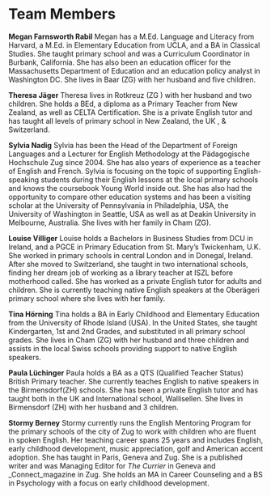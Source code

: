 # Team Members

**Megan Farnsworth Rabil**
Megan has a M.Ed. Language and Literacy from Harvard, a M.Ed. in Elementary Education from UCLA, and a BA in Classical Studies.  She taught primary school and was a Curriculum Coordinator in Burbank, California. She has also been an education officer for the Massachusetts Department of Education and an education policy analyst in Washington DC.  She lives in Baar (ZG) with her husband and five children.

**Theresa Jäger**
Theresa lives in Rotkreuz  (ZG ) with her husband and two children. She holds a BEd, a diploma as a Primary Teacher from New Zealand, as well as CELTA Certification. She is a private English tutor and has taught all levels of primary school in New Zealand, the UK , & Switzerland.  



**Sylvia Nadig**
Sylvia has been the Head of the Department of Foreign Languages and a Lecturer for English Methodology at the Pädagogische Hochschule Zug since 2004. She has also years of experience as a teacher of English and French. Sylvia is focusing on the topic of supporting English-speaking students during their English lessons at the local primary schools and knows the coursebook Young World inside out. She has also had the opportunity to compare other education systems and has been a visiting scholar at the University of Pennsylvania in Philadelphia, USA, the University of Washington in Seattle, USA as well as at Deakin University in Melbourne, Australia. She lives with her family in Cham (ZG).

**Louise Villiger** Louise holds a Bachelors in Business Studies from DCU in Ireland, and a PGCE in Primary Education from St. Mary’s Twickenham, U.K. She worked in primary schools in central London and in Donegal, Ireland.  After she moved to Switzerland,  she taught in two international schools, finding her dream job of working as a library teacher at ISZL before motherhood called. She has worked as a private English tutor for adults and children. She is currently teaching native English speakers at the Oberägeri primary school where she lives with her family.

**Tina Hörning**
Tina holds a BA in Early Childhood and Elementary Education from the University of Rhode Island (USA).  In the United States, she taught Kindergarten, 1st and 2nd Grades, and substituted in all primary school grades.  She lives in Cham (ZG) with her husband and three children and assists in the local Swiss schools providing support to native English speakers. 


**Paula Lüchinger**
Paula holds a BA as a QTS (Qualified Teacher Status) British Primary teacher. She currently teaches English to native speakers in the Birmensdorf(ZH) schools. She has been a private English tutor and has taught both in the UK and International school, Wallisellen. She lives in Birmensdorf (ZH) with her husband and 3 children.


**Stormy Berney**
Stormy currently runs the English Mentoring Program for the primary schools of the city of Zug to work with children who are fluent in spoken English. Her teaching career spans 25 years and includes English, early childhood development, music appreciation, golf and American accent adoption. She has taught in Paris, Geneva and Zug. She is a published writer and was Managing Editor for *The Currier* in Geneva and _Connect_magazine in Zug. She holds an MA in Career Counseling and a BS in Psychology with a focus on early childhood development.




   
    







<!--stackedit_data:
eyJoaXN0b3J5IjpbMzczOTIyODkyLC0xMjQwOTU1MzEyLDEwOD
AwNTYwNDUsLTExNTU5NzcxOSw5NjI2NDU1MjAsLTEzNjU3NTA4
MjIsLTE4MzEyOTQ4MTQsMjExNTMzMjM5NiwyMzE2NzQ0NjQsLT
IwNTAxOTE4MDgsLTEwMjQyNjQ1MjIsLTEwNzQ3NDYyMTMsLTEw
Mzc0MDM5NTQsMTM4NDM1NDA2NSwxMTMxNDg0MjgzXX0=
-->